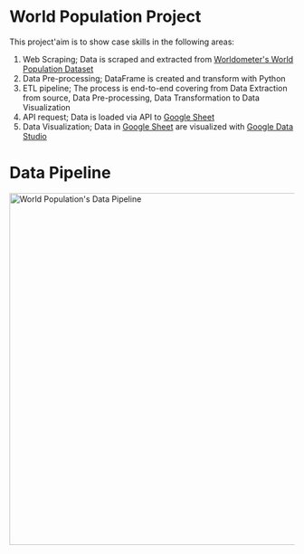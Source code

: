 # World Population Project
This project'aim is to show case skills in the following areas:
  1) Web Scraping; Data is scraped and extracted from <a href="https://www.worldometers.info/world-population/population-by-country/">Worldometer's World Population Dataset<a><br>
  2) Data Pre-processing; DataFrame is created and transform with Python<br>
  3) ETL pipeline; The process is end-to-end covering from Data Extraction from source, Data Pre-processing, Data Transformation to Data Visualization<br>
  4) API request; Data is loaded via API to <a href="https://docs.google.com/spreadsheets/d/1J45ZZpJtmy1ItjT9BF3zxS2wF-g9pCWlmOdvS9UApsY/edit?usp=sharing">Google Sheet<a><br>
  5) Data Visualization; Data in <a href="https://docs.google.com/spreadsheets/d/1J45ZZpJtmy1ItjT9BF3zxS2wF-g9pCWlmOdvS9UApsY/edit?usp=sharing">Google Sheet<a> are visualized with <a href="https://datastudio.google.com/reporting/29a7c054-48be-4cf7-a515-84a6b8cdb8c3">Google Data Studio<a><br>


# Data Pipeline<br>
<img width="622" alt="World Population's Data Pipeline" src="https://user-images.githubusercontent.com/103621521/163367708-37c5e718-fcad-4017-a403-ae0edf165869.png">


